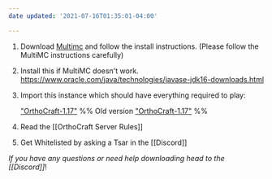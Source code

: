 ```yaml
---
date updated: '2021-07-16T01:35:01-04:00'

---
```


1. Download [Multimc](https://multimc.org/) and follow the install instructions. (Please follow the MultiMC instructions carefully)

2. Install this if MultiMC doesn't work. <https://www.oracle.com/java/technologies/javase-jdk16-downloads.html>

3. Import this instance which should have everything required to play:

   ["OrthoCraft-1.17"](https://1drv.ms/u/s!AjXDDFgGVagYhfhn09zBqFSwYXsnzw?e=stJCkS)
   %% Old version
   ["OrthoCraft-1.17"](https://1drv.ms/u/s!AjXDDFgGVagYhfhiwjq9BXmtMDnbGw?e=0Wlorz)
   %%

4. Read the [[OrthoCraft Server Rules]]

5. Get Whitelisted by asking a Tsar in the [[Discord]]

_If you have any questions or need help downloading head to the [[Discord]]_!
